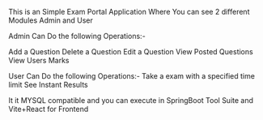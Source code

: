 This is an Simple Exam Portal Application Where You can see 2 different Modules
Admin and User

Admin Can Do the following Operations:-


Add a Question
Delete a Question
Edit a Question
View Posted Questions
View Users Marks

User Can Do the following Operations:-
Take a exam with a specified time limit
See Instant Results

It it MYSQL compatible and you can execute in SpringBoot Tool Suite and Vite+React for Frontend
